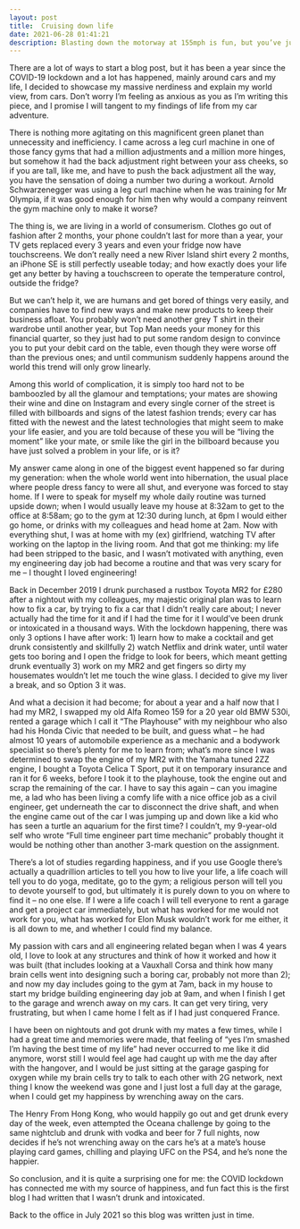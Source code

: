 ```yaml
---
layout: post
title:  Cruising down life
date: 2021-06-28 01:41:21
description: Blasting down the motorway at 155mph is fun, but you’ve just missed the sun setting to horizon to your right.
---
```

There are a lot of ways to start a blog post, but it has been a year since the COVID-19 lockdown and a lot has happened, mainly around cars and my life, I decided to showcase my massive nerdiness and explain my world view, from cars. Don’t worry I’m feeling as anxious as you as I’m writing this piece, and I promise I will tangent to my findings of life from my car adventure.

There is nothing more agitating on this magnificent green planet than unnecessity and inefficiency.  I came across a leg curl machine in one of those fancy gyms that had a million adjustments and a million more hinges, but somehow it had the back adjustment right between your ass cheeks, so if you are tall, like me, and have to push the back adjustment all the way, you have the sensation of doing a number two during a workout. Arnold Schwarzenegger was using a leg curl machine when he was training for Mr Olympia, if it was good enough for him then why would a company reinvent the gym machine only to make it worse?

The thing is, we are living in a world of consumerism. Clothes go out of fashion after 2 months, your phone couldn’t last for more than a year, your TV gets replaced every 3 years and even your fridge now have touchscreens.  We don’t really need a new River Island shirt every 2 months, an iPhone SE is still perfectly useable today; and how exactly does your life get any better by having a touchscreen to operate the temperature control, outside the fridge? 

But we can’t help it, we are humans and get bored of things very easily, and companies have to find new ways and make new products to keep their business afloat. You probably won’t need another grey T shirt in their wardrobe until another year, but Top Man needs your money for this financial quarter, so they just had to put some random design to convince you to put your debit card on the table, even though they were worse off than the previous ones; and until communism suddenly happens around the world this trend will only grow linearly.

Among this world of complication, it is simply too hard not to be bamboozled by all the glamour and temptations; your mates are showing their wine and dine on Instagram and every single corner of the street is filled with billboards and signs of the latest fashion trends; every car has fitted with the newest and the latest technologies that might seem to make your life easier, and you are told because of these you will be “living the moment” like your mate, or smile like the girl in the billboard because you have just solved a problem in your life, or is it?

My answer came along in one of the biggest event happened so far during my generation: when the whole world went into hibernation, the usual place where people dress fancy to were all shut, and everyone was forced to stay home. If I were to speak for myself my whole daily routine was turned upside down; when I would usually leave my house at 8:32am to get to the office at 8:58am; go to the gym at 12:30 during lunch, at 6pm I would either go home, or drinks with my colleagues and head home at 2am. Now with everything shut, I was at home with my (ex) girlfriend, watching TV after working on the laptop in the living room. And that got me thinking: my life had been stripped to the basic, and I wasn’t motivated with anything, even my engineering day job had become a routine and that was very scary for me – I thought I loved engineering!

Back in December 2019 I drunk purchased a rustbox Toyota MR2 for £280 after a nightout with my colleagues, my majestic original plan was to learn how to fix a car, by trying to fix a car that I didn’t really care about; I never actually had the time for it and if I had the time for it I would’ve been drunk or intoxicated in a thousand ways. With the lockdown happening, there was only 3 options I have after work: 1) learn how to make a cocktail and get drunk consistently and skillfully 2) watch Netflix and drink water, until water gets too boring and I open the fridge to look for beers, which meant getting drunk eventually 3) work on my MR2 and get fingers so dirty my housemates wouldn’t let me touch the wine glass. I decided to give my liver a break, and so Option 3 it was.

And what a decision it had become; for about a year and a half now that I had my MR2, I swapped my old Alfa Romeo 159 for a 20 year old BMW 530i, rented a garage which I call it “The Playhouse” with my neighbour who also had his Honda Civic that needed to be built, and guess what – he had almost 10 years of automobile experience as a mechanic and a bodywork specialist so there’s plenty for me to learn from; what’s more since I was determined to swap the engine of my MR2 with the Yamaha tuned 2ZZ engine, I bought a Toyota Celica T Sport, put it on temporary insurance and ran it for 6 weeks, before I took it to the playhouse, took the engine out and scrap the remaining of the car. I have to say this again – can you imagine me, a lad who has been living a comfy life with a nice office job as a civil engineer, get underneath the car to disconnect the drive shaft, and when the engine came out of the car I was jumping up and down like a kid who has seen a turtle an aquarium for the first time? I couldn’t, my 9-year-old self who wrote “Full time engineer part time mechanic” probably thought it would be nothing other than another 3-mark question on the assignment.

There’s a lot of studies regarding happiness, and if you use Google there’s actually a quadrillion articles to tell you how to live your life, a life coach will tell you to do yoga, meditate, go to the gym; a religious person will tell you to devote yourself to god, but ultimately it is purely down to you on where to find it – no one else. If I were a life coach I will tell everyone to rent a garage and get a project car immediately, but what has worked for me would not work for you, what has worked for Elon Musk wouldn’t work for me either, it is all down to me, and whether I could find my balance.

My passion with cars and all engineering related began when I was 4 years old, I love to look at any structures and think of how it worked and how it was built (that includes looking at a Vauxhall Corsa and think how many brain cells went into designing such a boring car, probably not more than 2); and now my day includes going to the gym at 7am, back in my house to start my bridge building engineering day job at 9am, and when I finish I get to the garage and wrench away on my cars. It can get very tiring, very frustrating, but when I came home I felt as if I had just conquered France. 

I have been on nightouts and got drunk with my mates a few times, while I had a great time and memories were made, that feeling of “yes I’m smashed I’m having the best time of my life” had never occurred to me like it did anymore, worst still I would feel age had caught up with me the day after with the hangover, and I would be just sitting at the garage gasping for oxygen while my brain cells try to talk to each other with 2G network, next thing I know the weekend was gone and I just lost a full day at the garage, when I could get my happiness by wrenching away on the cars.

The Henry From Hong Kong, who would happily go out and get drunk every day of the week, even attempted the Oceana challenge by going to the same nightclub and drunk with vodka and beer for 7 full nights, now decides if he’s not wrenching away on the cars he’s at a mate’s house playing card games, chilling and playing UFC on the PS4, and he’s none the happier.

So conclusion, and it is quite a surprising one for me: the COVID lockdown has connected me with my source of happiness, and fun fact this is the first blog I had written that I wasn’t drunk and intoxicated.

Back to the office in July 2021 so this blog was written just in time. 
